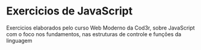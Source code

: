 # Exercicios de JavaScript

Exercicios elaborados pelo curso Web Moderno da Cod3r, sobre JavaScript com o foco nos fundamentos, nas estruturas de controle e funções da linguagem
